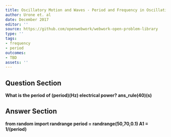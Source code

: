 ```yaml
---
title: Oscillatory Motion and Waves - Period and Frequency in Oscillations
author: Urone et. al
date: December 2017
editor: ''
source: https://github.com/openwebwork/webwork-open-problem-library
type: ''
tags:
- frequency
- period
outcomes:
- TBD
assets: ''
---
```


## Question Section 

<b>
What is the period of (period)(Hz) electrical power?
ans_rule(40)(s)


## Answer Section

from random import randrange
period = randrange(50,70,0.1)
A1 = 1/(period)